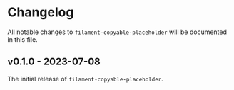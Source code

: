# Changelog

All notable changes to `filament-copyable-placeholder` will be documented in this file.

## v0.1.0 - 2023-07-08

The initial release of `filament-copyable-placeholder`.
